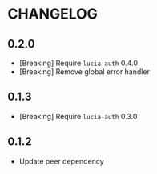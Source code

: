 # CHANGELOG

## 0.2.0

- [Breaking] Require `lucia-auth` 0.4.0
- [Breaking] Remove global error handler

## 0.1.3

- [Breaking] Require `lucia-auth` 0.3.0

## 0.1.2

- Update peer dependency

